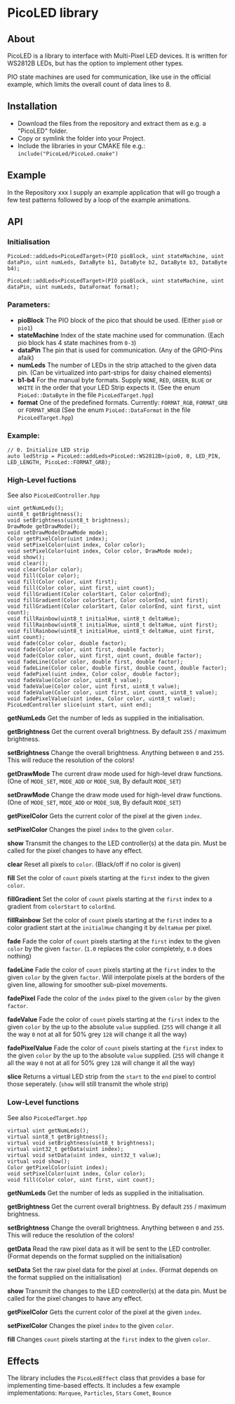 # PicoLED library

## About

PicoLED is a library to interface with Multi-Pixel LED devices.
It is written for WS2812B LEDs, but has the option to implement other types.

PIO state machines are used for communication, like use in the official example, 
which limits the overall count of data lines to 8.

## Installation

- Download the files from the repository and extract them as e.g. a "PicoLED" folder.
- Copy or symlink the folder into your Project.
- Include the libraries in your CMAKE file e.g.: `include("PicoLed/PicoLed.cmake")`

## Example

In the Repository xxx I supply an example application that will go trough a few test patterns followed by a loop of the example animations.

## API

### Initialisation

```
PicoLed::addLeds<PicoLedTarget>(PIO pioBlock, uint stateMachine, uint dataPin, uint numLeds, DataByte b1, DataByte b2, DataByte b3, DataByte b4);

PicoLed::addLeds<PicoLedTarget>(PIO pioBlock, uint stateMachine, uint dataPin, uint numLeds, DataFormat format);
```

### Parameters:

- **pioBlock** The PIO block of the pico that should be used. (Either `pio0` or `pio1`)
- **stateMachine** Index of the state machine used for communation. (Each pio block has 4 state machines from `0-3`)
- **dataPin** The pin that is used for communication. (Any of the GPIO-Pins afaik)
- **numLeds** The number of LEDs in the strip attached to the given data pin. (Can be virtualized into part-strips for daisy chained elements)
- **b1-b4** For the manual byte formats. Supply 
    `NONE`, `RED`, `GREEN`, `BLUE` or `WHITE` in the order that your LED Strip expects it. (See the enum `PioLed::DataByte` in the file `PicoLedTarget.hpp`)
- **format** One of the predefined formats. Currently: `FORMAT_RGB`, `FORMAT_GRB` or `FORMAT_WRGB` (See the enum `PioLed::DataFormat` in the file `PicoLedTarget.hpp`)

### Example:
```
// 0. Initialize LED strip
auto ledStrip = PicoLed::addLeds<PicoLed::WS2812B>(pio0, 0, LED_PIN, LED_LENGTH, PicoLed::FORMAT_GRB);
```

### High-Level fuctions
See also `PicoLedController.hpp`
```
uint getNumLeds();
uint8_t getBrightness();
void setBrightness(uint8_t brightness);
DrawMode getDrawMode();
void setDrawMode(DrawMode mode);
Color getPixelColor(uint index);
void setPixelColor(uint index, Color color);
void setPixelColor(uint index, Color color, DrawMode mode);
void show();
void clear();
void clear(Color color);
void fill(Color color);
void fill(Color color, uint first);
void fill(Color color, uint first, uint count);
void fillGradient(Color colorStart, Color colorEnd);
void fillGradient(Color colorStart, Color colorEnd, uint first);
void fillGradient(Color colorStart, Color colorEnd, uint first, uint count);
void fillRainbow(uint8_t initialHue, uint8_t deltaHue);
void fillRainbow(uint8_t initialHue, uint8_t deltaHue, uint first);
void fillRainbow(uint8_t initialHue, uint8_t deltaHue, uint first, uint count);
void fade(Color color, double factor);
void fade(Color color, uint first, double factor);
void fade(Color color, uint first, uint count, double factor);
void fadeLine(Color color, double first, double factor);
void fadeLine(Color color, double first, double count, double factor);
void fadePixel(uint index, Color color, double factor);
void fadeValue(Color color, uint8_t value);
void fadeValue(Color color, uint first, uint8_t value);
void fadeValue(Color color, uint first, uint count, uint8_t value);
void fadePixelValue(uint index, Color color, uint8_t value);
PicoLedController slice(uint start, uint end);
```
**getNumLeds** Get the number of leds as supplied in the initialisation.

**getBrightness** Get the current overall brightness. By default `255` / maximum brightness.

**setBrightness** Change the overall brightness. Anything between `0` and `255`. This will reduce the resolution of the colors!

**getDrawMode** The current draw mode used for high-level draw functions. (One of `MODE_SET`, `MODE_ADD` or `MODE_SUB`, By default `MODE_SET`)

**setDrawMode** Change the draw mode used for high-level draw functions. (One of `MODE_SET`, `MODE_ADD` or `MODE_SUB`, By default `MODE_SET`)

**getPixelColor** Gets the current color of the pixel at the given `index`.

**setPixelColor** Changes the pixel `index` to the given `color`.

**show** Transmit the changes to the LED controller(s) at the data pin. Must be called for the pixel changes to have any effect.

**clear** Reset all pixels to `color`. (Black/off if no color is given)

**fill** Set the color of `count` pixels starting at the `first` index to the given `color`.

**fillGradient** Set the color of `count` pixels starting at the `first` index to a gradient from `colorStart` to `colorEnd`.

**fillRainbow** Set the color of `count` pixels starting at the `first` index to a color gradient start at the `initialHue` changing it by `deltaHue` per pixel.

**fade** Fade the color of `count` pixels starting at the `first` index to the given `color` by the given `factor`. (`1.0` replaces the color completely, `0.0` does nothing)

**fadeLine** Fade the color of `count` pixels starting at the `first` index to the given `color` by the given `factor`. Will interpolate pixels at the borders of the given line, allowing for smoother sub-pixel movements.

**fadePixel** Fade the color of the `index` pixel to the given `color` by the given `factor`.

**fadeValue** Fade the color of `count` pixels starting at the `first` index to the given `color` by the up to the absolute `value` supplied. (`255` will change it all the way `0` not at all for 50% grey `128` will change it all the way)

**fadePixelValue** Fade the color of `count` pixels starting at the `first` index to the given `color` by the up to the absolute `value` supplied. (`255` will change it all the way `0` not at all for 50% grey `128` will change it all the way)

**slice** Returns a virtual LED strip from the `start` to the `end` pixel to control those seperately. (`show` will still transmit the whole strip)

### Low-Level functions
See also `PicoLedTarget.hpp`
```
virtual uint getNumLeds();
virtual uint8_t getBrightness();
virtual void setBrightness(uint8_t brightness);
virtual uint32_t getData(uint index);
virtual void setData(uint index, uint32_t value);
virtual void show();
Color getPixelColor(uint index);
void setPixelColor(uint index, Color color);
void fill(Color color, uint first, uint count);
```

**getNumLeds** Get the number of leds as supplied in the initialisation.

**getBrightness** Get the current overall brightness. By default `255` / maximum brightness.

**setBrightness** Change the overall brightness. Anything between `0` and `255`. This will reduce the resolution of the colors!

**getData** Read the raw pixel data as it will be sent to the LED controller. (Format depends on the format supplied on the initialisation)

**setData** Set the raw pixel data for the pixel at `index`. (Format depends on the format supplied on the initialisation)

**show** Transmit the changes to the LED controller(s) at the data pin. Must be called for the pixel changes to have any effect.

**getPixelColor** Gets the current color of the pixel at the given `index`.

**setPixelColor** Changes the pixel `index` to the given `color`.

**fill** Changes `count` pixels starting at the `first` index to the given `color`.

## Effects
The library includes the `PicoLedEffect` class that provides a base for implementing time-based effects. It includes a few example implementations: `Marquee`, `Particles`, `Stars` `Comet`, `Bounce`
